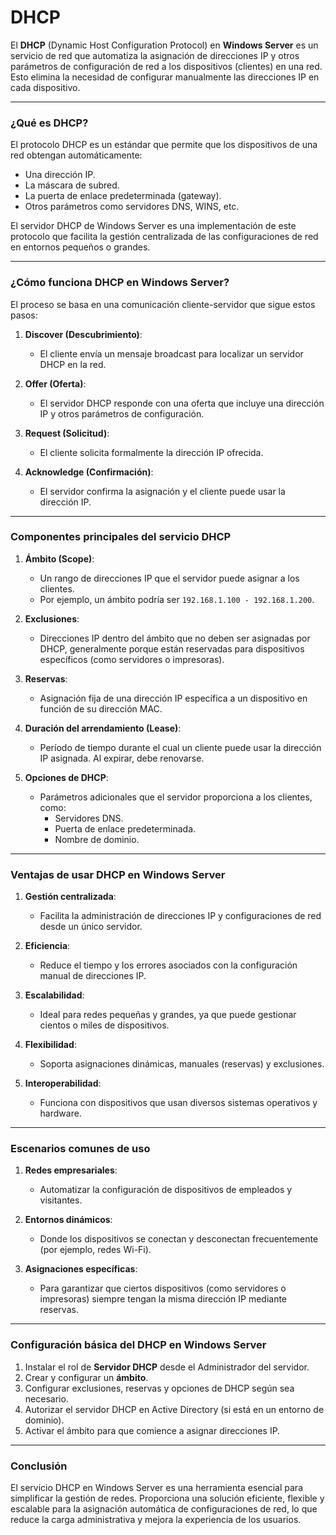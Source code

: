 # DHCP

El **DHCP** (Dynamic Host Configuration Protocol) en **Windows Server** es un servicio de red que automatiza la asignación de direcciones IP y otros parámetros de configuración de red a los dispositivos (clientes) en una red. Esto elimina la necesidad de configurar manualmente las direcciones IP en cada dispositivo.

---

### **¿Qué es DHCP?**
El protocolo DHCP es un estándar que permite que los dispositivos de una red obtengan automáticamente:
- Una dirección IP.
- La máscara de subred.
- La puerta de enlace predeterminada (gateway).
- Otros parámetros como servidores DNS, WINS, etc.

El servidor DHCP de Windows Server es una implementación de este protocolo que facilita la gestión centralizada de las configuraciones de red en entornos pequeños o grandes.

---

### **¿Cómo funciona DHCP en Windows Server?**
El proceso se basa en una comunicación cliente-servidor que sigue estos pasos:

1. **Discover (Descubrimiento)**:
   - El cliente envía un mensaje broadcast para localizar un servidor DHCP en la red.

2. **Offer (Oferta)**:
   - El servidor DHCP responde con una oferta que incluye una dirección IP y otros parámetros de configuración.

3. **Request (Solicitud)**:
   - El cliente solicita formalmente la dirección IP ofrecida.

4. **Acknowledge (Confirmación)**:
   - El servidor confirma la asignación y el cliente puede usar la dirección IP.

---

### **Componentes principales del servicio DHCP**
1. **Ámbito (Scope)**:
   - Un rango de direcciones IP que el servidor puede asignar a los clientes.
   - Por ejemplo, un ámbito podría ser `192.168.1.100 - 192.168.1.200`.

2. **Exclusiones**:
   - Direcciones IP dentro del ámbito que no deben ser asignadas por DHCP, generalmente porque están reservadas para dispositivos específicos (como servidores o impresoras).

3. **Reservas**:
   - Asignación fija de una dirección IP específica a un dispositivo en función de su dirección MAC.

4. **Duración del arrendamiento (Lease)**:
   - Período de tiempo durante el cual un cliente puede usar la dirección IP asignada. Al expirar, debe renovarse.

5. **Opciones de DHCP**:
   - Parámetros adicionales que el servidor proporciona a los clientes, como:
     - Servidores DNS.
     - Puerta de enlace predeterminada.
     - Nombre de dominio.

---

### **Ventajas de usar DHCP en Windows Server**
1. **Gestión centralizada**:
   - Facilita la administración de direcciones IP y configuraciones de red desde un único servidor.

2. **Eficiencia**:
   - Reduce el tiempo y los errores asociados con la configuración manual de direcciones IP.

3. **Escalabilidad**:
   - Ideal para redes pequeñas y grandes, ya que puede gestionar cientos o miles de dispositivos.

4. **Flexibilidad**:
   - Soporta asignaciones dinámicas, manuales (reservas) y exclusiones.

5. **Interoperabilidad**:
   - Funciona con dispositivos que usan diversos sistemas operativos y hardware.

---

### **Escenarios comunes de uso**
1. **Redes empresariales**:
   - Automatizar la configuración de dispositivos de empleados y visitantes.

2. **Entornos dinámicos**:
   - Donde los dispositivos se conectan y desconectan frecuentemente (por ejemplo, redes Wi-Fi).

3. **Asignaciones específicas**:
   - Para garantizar que ciertos dispositivos (como servidores o impresoras) siempre tengan la misma dirección IP mediante reservas.

---

### **Configuración básica del DHCP en Windows Server**
1. Instalar el rol de **Servidor DHCP** desde el Administrador del servidor.
2. Crear y configurar un **ámbito**.
3. Configurar exclusiones, reservas y opciones de DHCP según sea necesario.
4. Autorizar el servidor DHCP en Active Directory (si está en un entorno de dominio).
5. Activar el ámbito para que comience a asignar direcciones IP.

---

### **Conclusión**
El servicio DHCP en Windows Server es una herramienta esencial para simplificar la gestión de redes. Proporciona una solución eficiente, flexible y escalable para la asignación automática de configuraciones de red, lo que reduce la carga administrativa y mejora la experiencia de los usuarios.